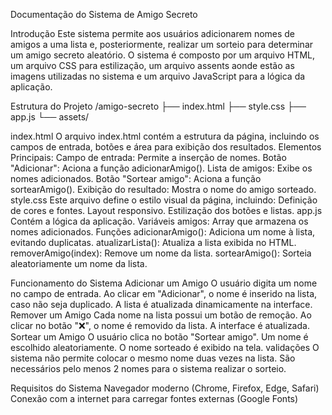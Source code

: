 Documentação do Sistema de Amigo Secreto
 

Introdução
Este sistema permite aos usuários adicionarem nomes de amigos a uma lista e, posteriormente, realizar um sorteio para determinar um amigo secreto aleatório. O sistema é composto por um arquivo HTML, um arquivo CSS para estilização, um arquivo assents aonde estão as imagens utilizadas no sistema e um arquivo JavaScript para a lógica da aplicação.


Estrutura do Projeto
/amigo-secreto
├── index.html
├── style.css
├── app.js
└── assets/

index.html
O arquivo index.html contém a estrutura da página, incluindo os campos de entrada, botões e área para exibição dos resultados.
Elementos Principais:
Campo de entrada: Permite a inserção de nomes.
Botão "Adicionar": Aciona a função adicionarAmigo().
Lista de amigos: Exibe os nomes adicionados.
Botão "Sortear amigo": Aciona a função sortearAmigo().
Exibição do resultado: Mostra o nome do amigo sorteado.
style.css
Este arquivo define o estilo visual da página, incluindo:
Definição de cores e fontes.
Layout responsivo.
Estilização dos botões e listas.
app.js
Contém a lógica da aplicação.
Variáveis
amigos: Array que armazena os nomes adicionados.
Funções
adicionarAmigo(): Adiciona um nome à lista, evitando duplicatas.
atualizarLista(): Atualiza a lista exibida no HTML.
removerAmigo(index): Remove um nome da lista.
sortearAmigo(): Sorteia aleatoriamente um nome da lista.

Funcionamento do Sistema
Adicionar um Amigo
O usuário digita um nome no campo de entrada.
Ao clicar em "Adicionar", o nome é inserido na lista, caso não seja duplicado.
A lista é atualizada dinamicamente na interface.
Remover um Amigo
Cada nome na lista possui um botão de remoção.
Ao clicar no botão "❌", o nome é removido da lista.
A interface é atualizada.
Sortear um Amigo
O usuário clica no botão "Sortear amigo".
Um nome é escolhido aleatoriamente.
O nome sorteado é exibido na tela.
validações
O sistema não permite colocar o mesmo nome duas vezes na lista.
São necessários pelo menos 2 nomes para o sistema realizar o sorteio.

Requisitos do Sistema
Navegador moderno (Chrome, Firefox, Edge, Safari)
Conexão com a internet para carregar fontes externas (Google Fonts)


